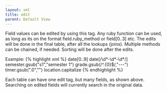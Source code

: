 ```yaml
---
layout: xml
title: edit
parent: Default View
---
```

Field values can be edited by using this tag. Any ruby function can be used, as long as its on the format field.ruby_method or field[0..3] etc. The edits will be done in the final table, after all the lookups (joins). Multiple methods can be chained, if needed. Sorting will be done after the edits.

Example:
{% highlight xml %}
    <table>
        <edit>
            <field>date[0..9]</field> <!-- extracts 2010-01-01 from 2010-01-01T18:00:00  -->
            <field>date[/\d*-\d*-\d*/]</field> <!-- extracts date based on pattern  -->
            <field>semester.gsub("s1","semester 1")</field> <!-- semester 1 instead of s1 -->
            <field>grade.gsub(/^.{0}$/,"---")</field> <!-- If no grade, draw a line -->
            <field>timer.gsub(".0","")</field> <!-- e.g. 5 instead of 5.0  -->
            <field>location.capitalize</field> <!-- Trondheim instead of trondheim  -->
        </edit>
{% endhighlight %}

Each table can have one edit tag, but many fields, as shown above.
Searching on edited fields will currently search in the original data.